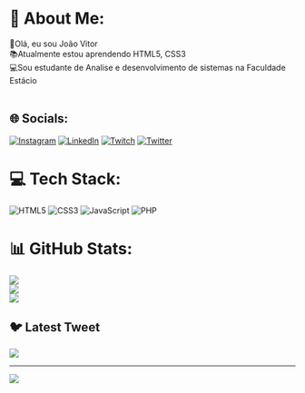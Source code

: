 # 💫 About Me:
👋Olá, eu sou João Vitor<br>📚Atualmente estou aprendendo HTML5, CSS3<br>💻Sou estudante de Analise e desenvolvimento de sistemas na Faculdade Estácio<br><br>


## 🌐 Socials:
[![Instagram](https://img.shields.io/badge/Instagram-%23E4405F.svg?logo=Instagram&logoColor=white)](https://www.instagram.com/vitorsn19/) [![LinkedIn](https://img.shields.io/badge/LinkedIn-%230077B5.svg?logo=linkedin&logoColor=white)](https://www.linkedin.com/in/jotav19/) [![Twitch](https://img.shields.io/badge/Twitch-%239146FF.svg?logo=Twitch&logoColor=white)](https://www.twitch.tv/jotavs027) [![Twitter](https://img.shields.io/badge/Twitter-%231DA1F2.svg?logo=Twitter&logoColor=white)](https://twitter.com/jvitorsn19) 

# 💻 Tech Stack:
![HTML5](https://img.shields.io/badge/html5-%23E34F26.svg?style=for-the-badge&logo=html5&logoColor=white) ![CSS3](https://img.shields.io/badge/css3-%231572B6.svg?style=for-the-badge&logo=css3&logoColor=white) ![JavaScript](https://img.shields.io/badge/javascript-%23323330.svg?style=for-the-badge&logo=javascript&logoColor=%23F7DF1E) ![PHP](https://img.shields.io/badge/php-%23777BB4.svg?style=for-the-badge&logo=php&logoColor=white)
# 📊 GitHub Stats:
![](https://github-readme-stats.vercel.app/api?username=Jotasn19&theme=great-gatsby&hide_border=true&include_all_commits=false&count_private=false)<br/>
![](https://github-readme-streak-stats.herokuapp.com/?user=Jotasn19&theme=great-gatsby&hide_border=true)<br/>
![](https://github-readme-stats.vercel.app/api/top-langs/?username=Jotasn19&theme=great-gatsby&hide_border=true&include_all_commits=false&count_private=false&layout=compact)

## 🐦 Latest Tweet
[![](https://gtce.itsvg.in/api?username=https://twitter.com/jvitorsn19)](https://github.com/VishwaGauravIn/github-twitter-card-embed)

---
[![](https://visitcount.itsvg.in/api?id=Jotasn19&icon=0&color=0)](https://visitcount.itsvg.in)

<!-- Proudly created with GPRM ( https://gprm.itsvg.in ) -->
